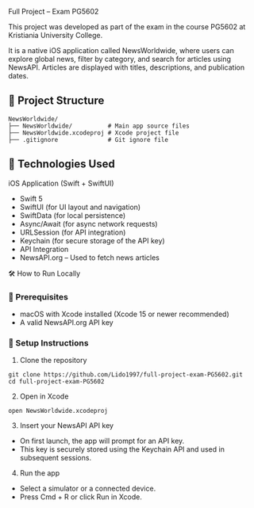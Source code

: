Full Project – Exam PG5602

This project was developed as part of the exam in the course PG5602 at Kristiania University College.

It is a native iOS application called NewsWorldwide, where users can explore global news, filter by category, and search for articles using NewsAPI. 
Articles are displayed with titles, descriptions, and publication dates.

## 📁 Project Structure
```
NewsWorldwide/
├── NewsWorldwide/          # Main app source files
├── NewsWorldwide.xcodeproj # Xcode project file
├── .gitignore              # Git ignore file
```

## 🚀 Technologies Used

iOS Application (Swift + SwiftUI)
- Swift 5
- SwiftUI (for UI layout and navigation)
- SwiftData (for local persistence)
- Async/Await (for async network requests)
- URLSession (for API integration)
- Keychain (for secure storage of the API key)
- API Integration
- NewsAPI.org – Used to fetch news articles

🛠️ How to Run Locally

### 🔹 Prerequisites
- macOS with Xcode installed (Xcode 15 or newer recommended)
- A valid NewsAPI.org API key

### 🔹 Setup Instructions
1. Clone the repository
```
git clone https://github.com/Lido1997/full-project-exam-PG5602.git
cd full-project-exam-PG5602
```

2. Open in Xcode
```
open NewsWorldwide.xcodeproj
```

3. Insert your NewsAPI API key
- On first launch, the app will prompt for an API key.
- This key is securely stored using the Keychain API and used in subsequent sessions.

4. Run the app
- Select a simulator or a connected device.
- Press Cmd + R or click Run in Xcode.
